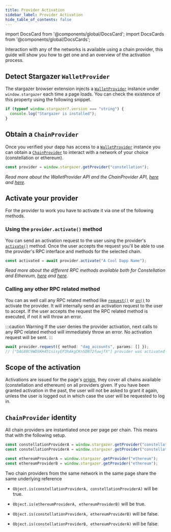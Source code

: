 ```yaml
---
title: Provider Activation
sidebar_label: Provider Activation
hide_table_of_contents: false
---
```


import DocsCard from '@components/global/DocsCard';
import DocsCards from '@components/global/DocsCards';

<head>
  <meta
    name="description"
    content="Interaction with any of the networks is available using a chain provider, this guide will show you how to get one and an overview of the activation process."
  />
  <style>{`
    :root {
      --doc-item-container-width: 60rem;
    }
  `}</style>
</head>

Interaction with any of the networks is available using a chain provider, this guide will show you how to get one and an overview of the activation process.

<intro-end />

## Detect Stargazer `WalletProvider`

The stargazer browser extension injects a [`WalletProvider`](../APIReference//walletProviderAPI.md) instance under `window.stargazer` each time a page loads. You can check the existence of this property using the following snippet.

```typescript title="TypeScript"
if (typeof window.stargazer?.version === "string") {
  console.log("Stargazer is installed");
}
```

## Obtain a `ChainProvider`

Once you verified your dapp has access to a [`WalletProvider`](../APIReference//walletProviderAPI.md) instance you can obtain a [`ChainProvider`](../APIReference/chainProviderAPI.md) to interact with a network of your choice (constellation or ethereum).

```typescript title="TypeScript"
const provider = window.stargazer.getProvider("constellation");
```

_Read more about the WalletProvider API and the ChainProvider API, [here](../APIReference//walletProviderAPI.m) and [here](../APIReference/chainProviderAPI.md)._

## Activate your provider

For the provider to work you have to activate it via one of the following methods.

### Using the `provider.activate()` method

You can send an activation request to the user using the provider's [`activate()`](../APIReference/chainProviderAPI.md#async-activatetitle-boolean) method. Once the user accepts the request you'll be able to use the provider's RPC interface and methods for the selected chain.

```typescript title="TypeScript"
const activated = await provider.activate("A Cool Dapp Name");
```

_Read more about the different RPC methods available both for Constellation and Ethereum, [here](../APIReference//constellationRPCAPI.md) and [here](../APIReference/ethereumRPCAPI.md)._

### Calling any other RPC related method

You can as well call any RPC related method like [`request()`](../APIReference/chainProviderAPI.md#async-requestrequest-any) or [`on()`](../APIReference/chainProviderAPI.md#oneventname-listener-void) to activate the provider. It will internally send an activation request to the user to accept. If the user accepts the request the RPC related method is executed, if not it will throw an error.

:::caution Warning
If the user denies the provider activation, next calls to any RPC related method will immediately throw an error. No activation request will be sent.
:::

```typescript title="TypeScript"
await provider.request({ method: "dag_accounts", params: [] });
// ["DAG88C9WDSKH451sisyEP3hAkgCKn5DN72fuwjfX"] provider was activated
```

## Scope of the activation

Activations are issued for the page's [origin](https://datatracker.ietf.org/doc/html/rfc6454), they cover all chains available (constellation and ethereum) on all providers given. If you have been granted activation in the past, the user will not be asked to grant it again, unless the user is logged out in which case the user will be requested to log in.

## `ChainProvider` identity

All chain providers are instantiated once per page per chain. This means that with the following setup.

```typescript title="TypeScript"
const constellationProviderA = window.stargazer.getProvider("constellation");
const constellationProviderA = window.stargazer.getProvider("constellation");

const ethereumProviderA = window.stargazer.getProvider("ethereum");
const ethereumProviderB = window.stargazer.getProvider("ethereum");
```

Two chain providers from the same network in the same page share the same underlying reference

- `Object.is(constellationProviderA, constellationProviderA)` will be true.

- `Object.is(ethereumProviderA, ethereumProviderB)` will be true.

- `Object.is(constellationProviderA, ethereumProviderB)` will be false.

- `Object.is(constellationProviderB, ethereumProviderA)` will be false.
